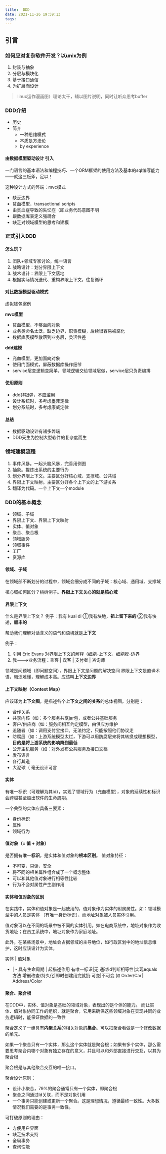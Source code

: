 ```yaml
---
title:  DDD
date: 2021-11-26 19:59:13
tags:
---
```

## 引言
### 如何应对复杂软件开发？以unix为例
1. 封装与抽象
2. 分层与模块化
3. 基于接口通信
4. 为扩展而设计

> linux运作漫画图）理论太干，辅以图片说明，同时让听众思考buffer

### DDD介绍
- 历史
- 简介
	-	一种思维模式
	-	本质是方法论
	-	by experience

#### 由数据模型驱动设计 引入
一门语言的基本语法和编程技巧、一个ORM框架的使用方法及基本的sql编写能力——就这三板斧，足以！

这种设计方式的弊端：mvc模式
- 缺乏边界
- 贫血模型，transactional scripts
- 由贫血症导致的失忆症（即业务代码意图不明
- 跟数据库表定义强耦合
- 缺乏对领域模型的思考和建模


### 正式引入DDD
#### 怎么玩？
1. 团队+领域专家讨论，统一语言
2. 战略设计：划分界限上下文
3. 战术设计：界限上下文落地
4. 根据实际情况迭代、重构界限上下文，往复循环


#### 对比数据模型驱动模式
虚拟钱包案例

**mvc模型**
- 贫血模型，不够面向对象
- 业务类命名太泛，缺乏边界，职责模糊，后续很容易被腐化
- 数据库表模型散落到业务层，灵活性差

**ddd建模**
- 充血模型，更加面向对象
- 使用门面模式，屏蔽数据库操作细节
- service层变逻辑变简单，领域逻辑交给领域层做，service层只负责编排

#### 使用原则
- ddd非银弹，不应滥用
- 设计系统时，多考虑墨菲定律
- 划分系统时，多考虑康威定律

#### 总结
- 数据驱动设计有诸多弊端
- DDD天生为控制大型软件的复杂度而生

### 领域建模流程
1. 事件风暴。一起头脑风暴，完善用例图
2. 抽象。提炼出系统的主要行为
3. 划分界限上下文。主要区分好核心域、支撑域、公共域
4. 界限上下文映射。主要区分好各个上下文的上下游关系
5. 翻译为代码。一个上下文一个module

### DDD的基本概念
- 领域、子域
- 界限上下文、界限上下文映射
- 实体、值对象
- 聚合、聚合根
- 领域服务
- 领域事件
- 工厂
- 资源库

#### 领域、子域
在领域部不断划分的过程中，领域会细分成不同的子域：核心域、通用域、支撑域

核心域如何区分？桃树例子。**界限上下文关心的就是核心域**

#### 界限上下文
什么是界限上下文？
例子：我有 kuai di
①我有块地，**祖上留下来的**
②我有快递，**顺丰的**

帮助我们理解对话含义的语气和语境就是**上下文**

例子：
1. 引用 Eric Evans 对界限上下文的解释（细胞-上下文，细胞膜-边界
2. 我--->业务流程：乘客 | 宾客 | 支付者 | 咨询师

领域是问题域（即问题空间），界限上下文是问题的解决空间
界限上下文是直译术语，晦涩难懂，理解成本高。应该叫**上下文边界**

#### 上下文映射（Context Map）
应该译为**上下文图**，是描述各个**上下文之间的关系**的总体视图。分别是：
- 合作关系
- 共享内核（如：多个服务共享jar包，或者公共基础服务
- 客户/供应商（如：服务间相互约定模型，由供应方维护
- 追随者（如：调用支付宝接口，无法约定，只能按照他们协议走
- 防腐层（如：上游系统模型太烂，下游可以用防腐层来将其转换成理想模型，**目的是将上游系统的影响降到最低**
- 公开主机服务（如：对外发布公共服务及接口文档
- 发布语言
- 各行其道
- 大泥球（ 毫无设计可言

#### 实体
有唯一标识（可理解为其id），实现了领域行为（充血模型），对象的延续性和标识会跨越甚至超出软件的生命周期。

一个典型的实体应具备三要素：
- 身份标识
- 属性
- 领域行为

#### 值对象（= 值 + 对象）
是否拥有**唯一标识**，是实体和值对象的**根本区别**。
值对象特征：
- 不可变，只读，安全
- 将不同的相关属性组合成了一个概念整体
- 可以和其他值对象进行相等性比较
- 行为不会对属性产生副作用


#### 实体和值对象的区别
在实践中，实体和值对象是一起使用的，值对象作为实体的附属属性。如：领域模型中的人员是实体	（有唯一身份标识），而地址对象被人员实体引用。

值对象可以在不同的场景中被不同的实体引用。如在电商系统中，地址对象作为收货地址；在员工系统中，地址对象作为家庭地址。

此外，在某些场景中，地址会占据领域的主导地位，如行政区划中的地址信息维护，这时应该设计为实体。


实体 | 值对象
- | -
具有生命周期 | 起描述作用
有唯一标识|无
通过id判断相等性|实现equals方法
增删改查/持久化|即时创建用完就扔
可变|不可变
如 Order/Car| Address/Color

#### 聚合、聚合根
在DDD中，实体、值对象是基础的领域对象，表现出的是个体的能力。
而让实体、值对象协同工作的组织，就是聚合，它用来确保这些领域对象在实现共同的业务逻辑时，能保证数据的一致性

聚合定义了一组具有**内聚关系**的相关对象的**集合**。可以把聚合看做是一个修改数据的单元。

如果一个聚合只有一个实体，那么这个实体就是聚合根；如果有多个实体，那么需要思考聚合内哪个对象有独立存在的意义，并且可以和外部直接进行交互，以其为聚合根

聚合根是与其他聚合交互的唯一接口。

聚合设计原则：
- 设计小聚合，79%的聚合通常只有一个实体，即聚合根
- 聚合之间通过Id关联，而不是对象引用
- 一个事务只能创建或更新一个聚合。这是理想情况，遵循最终一致性。大多数情况我们需要的是事务一致性。

可打破原则的理由：
- 方便用户界面
- 缺乏技术支持
- 全局事务
- 查询性能



